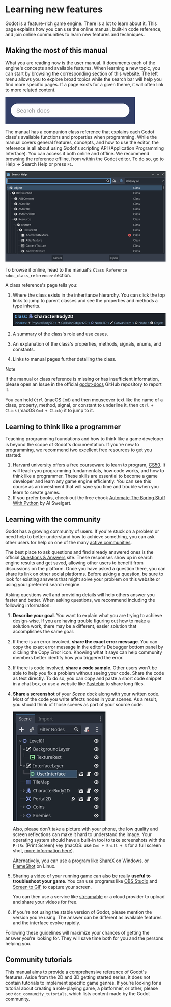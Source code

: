 # Learning new features

Godot is a feature-rich game engine. There is a lot to learn about it.
This page explains how you can use the online manual, built-in code
reference, and join online communities to learn new features and
techniques.

## Making the most of this manual

What you are reading now is the user manual. It documents each of the
engine's concepts and available features. When learning a new topic, you
can start by browsing the corresponding section of this website. The
left menu allows you to explore broad topics while the search bar will
help you find more specific pages. If a page exists for a given theme,
it will often link to more related content.

![image](img/manual_search.png)

The manual has a companion class reference that explains each Godot
class's available functions and properties when programming. While the
manual covers general features, concepts, and how to use the editor, the
reference is all about using Godot's scripting API (Application
Programming Interface). You can access it both online and offline. We
recommend browsing the reference offline, from within the Godot editor.
To do so, go to Help -&gt; Search Help or press `F1`.

![image](img/manual_class_reference_search.webp)

To browse it online, head to the manual's
`Class Reference <doc_class_reference>` section.

A class reference's page tells you:

1.  Where the class exists in the inheritance hierarchy. You can click
    the top links to jump to parent classes and see the properties and
    methods a type inherits.

    ![image](img/manual_class_reference_inheritance.webp)

2.  A summary of the class's role and use cases.

3.  An explanation of the class's properties, methods, signals, enums,
    and constants.

4.  Links to manual pages further detailing the class.

Note

If the manual or class reference is missing or has insufficient
information, please open an Issue in the official
[godot-docs](https://github.com/godotengine/godot-docs/issues) GitHub
repository to report it.

You can hold `Ctrl` (macOS `Cmd`) and then mouseover text like the name
of a class, property, method, signal, or constant to underline it, then
`Ctrl + Click` (macOS `Cmd + Click`) it to jump to it.

## Learning to think like a programmer

Teaching programming foundations and how to think like a game developer
is beyond the scope of Godot's documentation. If you're new to
programming, we recommend two excellent free resources to get you
started:

1.  Harvard university offers a free courseware to learn to program,
    [CS50](https://cs50.harvard.edu/x/). It will teach you programming
    fundamentals, how code works, and how to think like a programmer.
    These skills are essential to become a game developer and learn any
    game engine efficiently. You can see this course as an investment
    that will save you time and trouble when you learn to create games.
2.  If you prefer books, check out the free ebook [Automate The Boring
    Stuff With Python](https://automatetheboringstuff.com/) by Al
    Sweigart.

## Learning with the community

Godot has a growing community of users. If you're stuck on a problem or
need help to better understand how to achieve something, you can ask
other users for help on one of the many [active
communities](https://godotengine.org/community).

The best place to ask questions and find already answered ones is the
official [Questions & Answers](https://ask.godotengine.org/) site. These
responses show up in search engine results and get saved, allowing other
users to benefit from discussions on the platform. Once you have asked a
question there, you can share its link on other social platforms. Before
asking a question, be sure to look for existing answers that might solve
your problem on this website or using your preferred search engine.

Asking questions well and providing details will help others answer you
faster and better. When asking questions, we recommend including the
following information:

1.  **Describe your goal**. You want to explain what you are trying to
    achieve design-wise. If you are having trouble figuring out how to
    make a solution work, there may be a different, easier solution that
    accomplishes the same goal.

2.  If there is an error involved, **share the exact error message**.
    You can copy the exact error message in the editor's Debugger bottom
    panel by clicking the Copy Error icon. Knowing what it says can help
    community members better identify how you triggered the error.

3.  If there is code involved, **share a code sample**. Other users
    won't be able to help you fix a problem without seeing your code.
    Share the code as text directly. To do so, you can copy and paste a
    short code snippet in a chat box, or use a website like
    [Pastebin](https://pastebin.com/) to share long files.

4.  **Share a screenshot** of your *Scene* dock along with your written
    code. Most of the code you write affects nodes in your scenes. As a
    result, you should think of those scenes as part of your source
    code.

    ![image](img/key_concepts_scene_tree.webp)

    Also, please don't take a picture with your phone, the low quality
    and screen reflections can make it hard to understand the image.
    Your operating system should have a built-in tool to take
    screenshots with the `PrtSc` (Print Screen) key (macOS: use
    `Cmd + Shift + 3` for a full screen shot, [more information
    here](https://support.apple.com/guide/mac-help/take-a-screenshot-mh26782/mac)).

    Alternatively, you can use a program like
    [ShareX](https://getsharex.com/) on Windows, or
    [FlameShot](https://flameshot.org/) on Linux.

5.  Sharing a video of your running game can also be really **useful to
    troubleshoot your game**. You can use programs like [OBS
    Studio](https://obsproject.com/) and [Screen to
    GIF](https://www.screentogif.com/) to capture your screen.

    You can then use a service like
    [streamable](https://streamable.com/) or a cloud provider to upload
    and share your videos for free.

6.  If you're not using the stable version of Godot, please mention the
    version you're using. The answer can be different as available
    features and the interface evolve rapidly.

Following these guidelines will maximize your chances of getting the
answer you're looking for. They will save time both for you and the
persons helping you.

## Community tutorials

This manual aims to provide a comprehensive reference of Godot's
features. Aside from the 2D and 3D getting started series, it does not
contain tutorials to implement specific game genres. If you're looking
for a tutorial about creating a role-playing game, a platformer, or
other, please see `doc_community_tutorials`, which lists content made by
the Godot community.
